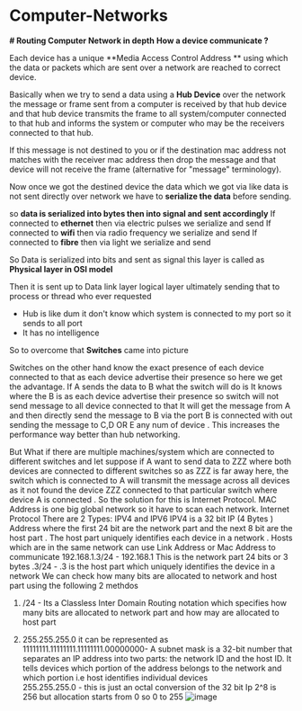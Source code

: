 # Computer-Networks


**# Routing Computer Network in depth**
**How a device communicate ?**

Each device has a unique  **Media Access Control Address **   using which the data or packets which are sent over a network are reached to correct device.

Basically when we try to send a data using  a **Hub Device** over the network  the message or frame sent from a computer is received by that hub device and that hub device transmits the frame to all system/computer connected to that hub and  informs the system or computer who may be the receivers connected to that hub. 

If this message is not destined to you or if the destination mac address not matches with the receiver mac address then drop the message and that device will not receive the frame (alternative for "message" terminology).

Now once we got the destined device the data which we got via like data is not sent directly over network we have to **serialize the data** before sending.

 so **data is serialized into bytes then into  signal and sent accordingly** 
 If connected to **ethernet** then via electric pulses we serialize and send 
 If connected to **wifi** then via radio frequency we serialize and send 
 If connected to **fibre** then via light we serialize and send 
 
So Data is serialized into bits and sent as signal this layer is called as **Physical layer in OSI model** 

Then it is sent up to Data link layer logical layer ultimately sending that to process or thread who ever requested 
 - Hub is like dum it don't know which system is connected to my
    port so it sends to all port
 - It has no intelligence

So to overcome that **Switches** came into picture

Switches on the other hand know the exact presence of each device connected to that as each device advertise their presence
so here we get the advantage. 
If A sends the data to B what the switch will do is It knows where the B is as each device advertise their presence so switch will not send message to all device connected to that It will get the message from A and then directly send the message to B via the port B is connected with out sending the message to C,D OR E any num of device .
This increases the performance way better than hub networking.

But What if there are multiple machines/system which are connected to different switches and let suppose if A want to send data to ZZZ where both devices are connected to different switches 
so as ZZZ is far away here, the switch which is connected to A will transmit the message across all devices   as it not found the device ZZZ  connected to that particular  switch  where device A is connected .
So the solution for this is Internet Protocol.
 MAC Address is one big  global network so it have to scan each network.
 Internet Protocol
 There are 2 Types:
 IPV4 and IPV6 
 IPV4 is a 32 bit IP (4 Bytes )  Address where the first 24 bit are the network part and the next 8 bit are the host part .
 The host part uniquely identifies each  device in a network .
 Hosts which are in the same network can use Link Address or Mac Address to communicate 
 192.168.1.3/24 -    192.168.1 This is the network part 24 bits or 3 bytes
 .3/24 - .3 is the host part which uniquely identifies the device in a network 
We can  check how many bits are allocated to network and host part using the following 2 methdos 

 1. /24 - Its a Classless Inter Domain Routing notation which specifies how many bits are allocated to network part and how may are allocated to host part
  
 3. 255.255.255.0 it can be represented as 11111111.11111111.11111111.00000000- A subnet mask is a 32-bit number that separates an IP address into two parts: the network ID and the host ID.
It tells devices which portion of the address belongs to the network and which  portion i.e host identifies individual devices\
255.255.255.0 - this is just an octal conversion of the 32 bit Ip
    2^8 is 256 but allocation starts from 0 so 0 to 255 
![image](https://github.com/user-attachments/assets/72b35e1a-4535-4b7f-b0b0-255e805a033f)

 




